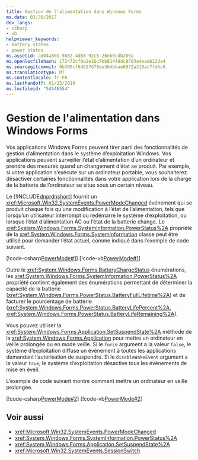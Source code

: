 ```yaml
---
title: Gestion de l'alimentation dans Windows Forms
ms.date: 03/30/2017
dev_langs:
- csharp
- vb
helpviewer_keywords:
- battery states
- power states
ms.assetid: ad04a801-5682-4d88-92c5-26eb9cdb209a
ms.openlocfilehash: 172472cf9a2e1bc7bb81448dc8793a4eaeb12da4
ms.sourcegitcommit: 6b308cf6d627d78ee36dbbae8972a310ac7fd6c8
ms.translationtype: MT
ms.contentlocale: fr-FR
ms.lasthandoff: 01/23/2019
ms.locfileid: "54546554"
---
```

# <a name="power-management-in-windows-forms"></a>Gestion de l'alimentation dans Windows Forms
Vos applications Windows Forms peuvent tirer parti des fonctionnalités de gestion d’alimentation dans le système d’exploitation Windows. Vos applications peuvent surveiller l’état d’alimentation d’un ordinateur et prendre des mesures quand un changement d’état se produit. Par exemple, si votre application s’exécute sur un ordinateur portable, vous souhaiterez désactiver certaines fonctionnalités dans votre application lors de la charge de la batterie de l’ordinateur se situe sous un certain niveau.  
  
 Le [!INCLUDE[dnprdnshort](../../../../includes/dnprdnshort-md.md)] fournit un <xref:Microsoft.Win32.SystemEvents.PowerModeChanged> événement qui se produit chaque fois qu’une modification à l’état de l’alimentation, tels que lorsqu’un utilisateur interrompt ou redémarre le système d’exploitation, ou lorsque l’état d’alimentation AC ou l’état de la batterie change. Le <xref:System.Windows.Forms.SystemInformation.PowerStatus%2A> propriété de la <xref:System.Windows.Forms.SystemInformation> classe peut être utilisé pour demander l’état actuel, comme indiqué dans l’exemple de code suivant.  
  
 [!code-csharp[PowerMode#1](../../../../samples/snippets/csharp/VS_Snippets_Winforms/powermode/cs/form1.cs#1)]
 [!code-vb[PowerMode#1](../../../../samples/snippets/visualbasic/VS_Snippets_Winforms/powermode/vb/form1.vb#1)]  
  
 Outre le <xref:System.Windows.Forms.BatteryChargeStatus> énumérations, les <xref:System.Windows.Forms.SystemInformation.PowerStatus%2A> propriété contient également des énumérations permettant de déterminer la capacité de la batterie (<xref:System.Windows.Forms.PowerStatus.BatteryFullLifetime%2A>) et de facturer le pourcentage de batterie (<xref:System.Windows.Forms.PowerStatus.BatteryLifePercent%2A>, <xref:System.Windows.Forms.PowerStatus.BatteryLifeRemaining%2A>).  
  
 Vous pouvez utiliser la <xref:System.Windows.Forms.Application.SetSuspendState%2A> méthode de la <xref:System.Windows.Forms.Application> pour mettre un ordinateur en veille prolongée ou en mode veille. Si le `force` argument a la valeur `false`, le système d’exploitation diffuse un événement à toutes les applications demandant l’autorisation de suspendre. Si le `disableWakeEvent` argument a la valeur `true`, le système d’exploitation désactive tous les événements de mise en éveil.  
  
 L’exemple de code suivant montre comment mettre un ordinateur en veille prolongée.  
  
 [!code-csharp[PowerMode#2](../../../../samples/snippets/csharp/VS_Snippets_Winforms/powermode/cs/form1.cs#2)]
 [!code-vb[PowerMode#2](../../../../samples/snippets/visualbasic/VS_Snippets_Winforms/powermode/vb/form1.vb#2)]  
  
## <a name="see-also"></a>Voir aussi
- <xref:Microsoft.Win32.SystemEvents.PowerModeChanged>
- <xref:System.Windows.Forms.SystemInformation.PowerStatus%2A>
- <xref:System.Windows.Forms.Application.SetSuspendState%2A>
- <xref:Microsoft.Win32.SystemEvents.SessionSwitch>
